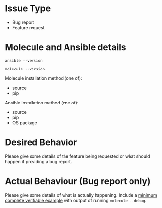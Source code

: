 # Issue Type

- Bug report
- Feature request

# Molecule and Ansible details

```
ansible --version
```

```
molecule --version
```

Molecule installation method (one of):

- source
- pip


Ansible installation method (one of):

- source
- pip
- OS package

# Desired Behavior

Please give some details of the feature being requested or what
should happen if providing a bug report.

# Actual Behaviour (Bug report only)

Please give some details of what is actually happening.
Include a [minimum complete verifiable example](http://stackoverflow.com/help/mcve) with
output of running `molecule --debug`.
